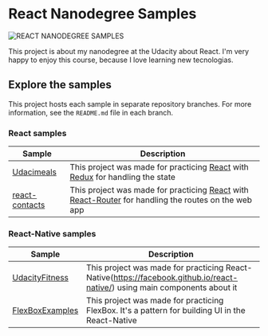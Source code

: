 # React Nanodegree Samples

<img src="https://github.com/disias/nanodegree-react/blob/master/REACTjs-cover.jpg" alt="REACT NANODEGREE SAMPLES"/>

This project is about my nanodegree at the Udacity about React. I'm very happy to enjoy this course, because I love learning new 
tecnologias.


## Explore the samples

This project hosts each sample in separate repository branches. For more information, see the `README.md` file in each branch.

### React samples 
| Sample | Description |
| ------------- | ------------- |
| [Udacimeals](https://github.com/disias/nanodegree-react/tree/Udacimeals) | This project was made for practicing [React](https://reactjs.org/) with [Redux](https://redux.js.org/) for handling the state |
| [react-contacts](https://github.com/disias/nanodegree-react/tree/react-contacts) | This project was made for practicing [React](https://reactjs.org/) with [React-Router](https://reacttraining.com/react-router/core/guides/philosophy) for handling the routes on the web app|



### React-Native samples
| Sample | Description |
| ------------- | ------------- |
| [UdacityFitness](https://github.com/disias/nanodegree-react/tree/UdacityFitness) | This project was made for practicing React-Native(https://facebook.github.io/react-native/) using main components about it |
| [FlexBoxExamples](https://github.com/disias/nanodegree-react/tree/FlexBoxExamples) | This project was made for practicing FlexBox. It's a pattern for building UI in the React-Native  |
